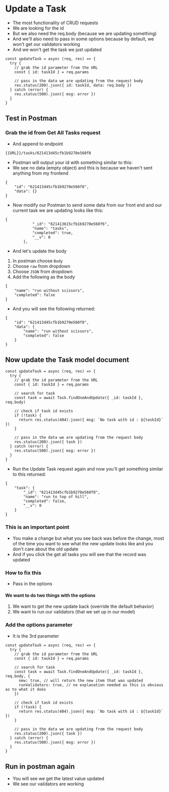 # Update a Task
* The most functionality of CRUD requests
* We are looking for the id
* But we also need the req.body (because we are updating something)
* And we'll also need to pass in some options because by default, we won't get our validators working
* And we won't get the task we just updated

```
const updateTask = async (req, res) => {
  try {
    // grab the id parameter from the URL
    const { id: taskId } = req.params

    // pass in the data we are updating from the request body
    res.status(200).json({ id: taskId, data: req.body })
  } catch (error) {
    res.status(500).json({ msg: error })
  }
}

```
## Test in Postman

### Grab the id from Get All Tasks request
* And append to endpoint

`{{URL}}/tasks/621413d45cfb1b9270e560f8`

* Postman will output your id with something similar to this:
* We see no data (empty object) and this is because we haven't sent anything from my frontend

```
{
    "id": "621413d45cfb1b9270e560f8",
    "data": {}
}
```

* Now modify our Postman to send some data from our front end and our current task we are updating looks like this:

```
{
            "_id": "621413615cfb1b9270e560f6",
            "name": "tasks",
            "completed": true,
            "__v": 0
        },
```

* And let's update the body

1. In postman choose `Body` 
2. Choose `raw` from dropdown 
3. Choose `JSON` from dropdown
4. Add the following as the body

```
{
    "name": "run without scissors",
    "completed": false
}
```

* And you will see the following returned:

```
{
    "id": "621413d45cfb1b9270e560f8",
    "data": {
        "name": "run without scissors",
        "completed": false
    }
}
```

## Now update the Task model document
```
const updateTask = async (req, res) => {
  try {
    // grab the id parameter from the URL
    const { id: taskId } = req.params

    // search for task
    const task = await Task.findOneAndUpdate({ _id: taskId }, req.body)

    // check if task id exists
    if (!task) {
      return res.status(404).json({ msg: `No task with id : ${taskId}` })
    }

    // pass in the data we are updating from the request body
    res.status(200).json({ task })
  } catch (error) {
    res.status(500).json({ msg: error })
  }
}
```

* Run the Update Task request again and now you'll get something similar to this returned:

```
{
    "task": {
        "_id": "621413d45cfb1b9270e560f8",
        "name": "run to top of hill",
        "completed": false,
        "__v": 0
    }
}
```

### This is an important point
* You make a change but what you see back was before the change, most of the time you want to see what the new update looks like and you don't care about the old update
* And if you click the get all tasks you will see that the record was updated

### How to fix this
* Pass in the options

#### We want to do two things with the options
1. We want to get the new update back (override the default behavior)
2. We want to run our validators (that we set up in our model)

### Add the options parameter
* It is the 3rd parameter

```
const updateTask = async (req, res) => {
  try {
    // grab the id parameter from the URL
    const { id: taskId } = req.params

    // search for task
    const task = await Task.findOneAndUpdate({ _id: taskId }, req.body, {
      new: true, // will return the new item that was updated
      runValidators: true, // no explanation needed as this is obvious as to what it does
    })

    // check if task id exists
    if (!task) {
      return res.status(404).json({ msg: `No task with id : ${taskId}` })
    }

    // pass in the data we are updating from the request body
    res.status(200).json({ task })
  } catch (error) {
    res.status(500).json({ msg: error })
  }
}
```

## Run in postman again
* You will see we get the latest value updated
* We see our validators are working
